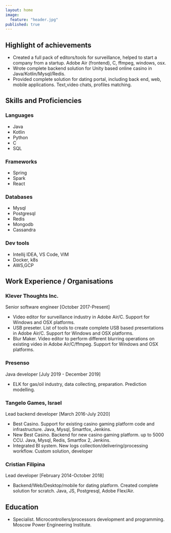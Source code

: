 ```yaml
---
layout: home
image: 
  feature: "header.jpg"
published: true
---
```



## Highlight of achievements

* Created a full pack of editors/tools  for surveillance, helped to start a company from a startup. Adobe Air (frontend), C, ffmpeg, windows, osx.
* Wrote complete backend solution for Unity based online casino in Java/Kotlin/Mysql/Redis. 
* Provided complete solution for dating portal, including back end, web, mobile applications. Text,video chats, profiles matching.


## Skills and Proficiencies

### Languages

* Java
* Kotlin
* Python
* C
* SQL

### Frameworks

* Spring 
* Spark
* React

### Databases

* Mysql
* Postgresql
* Redis
* Mongodb
* Cassandra

### Dev tools

* Intellij IDEA, VS Code, VIM
* Docker, k8s
* AWS,GCP

## Work Experience / Organisations

### Klever Thoughts Inc.

Senior software engineer [October 2017-Present]
* Video editor for surveillance industry in Adobe Air/C. Support for Windows and OSX platforms.
* USB preseter. List of tools to create complete USB based presentations in Adobe Air/C. Support for Windows and OSX platforms.
* Blur Maker. Video editor to perform different blurring operations on existing video in Adobe Air/C/ffmpeg. Support for Windows and OSX platforms.

### Presenso 
Java developer [July 2019 - December 2019]
* ELK for gas/oil industry, data collecting, preparation. Prediction modelling.

### Tangelo Games, Israel
 Lead backend developer [March 2016-July 2020]
 * Best Casino. Support for existing casino gaming platform code and infrastructure. Java, Mysql, Smartfox, Jenkins.
 * New Best Casino. Backend for new casino gaming platform. up to 5000 CCU. Java, Mysql, Redis, Smartfox 2, Jenkins.
 * Integrated BI system. New logs collection/delivering/processing workflow. Custom solution, developer

### Cristian Filipina
Lead developer [February 2014-October 2018]
* Backend/Web/Desktop/mobile for dating platform. Created complete solution for scratch. Java, JS, Postgresql, Adobe Flex/Air.

## Education

* Specialist. Microcontrollers/processors development and programming. Moscow Power Engineering Institute. 

